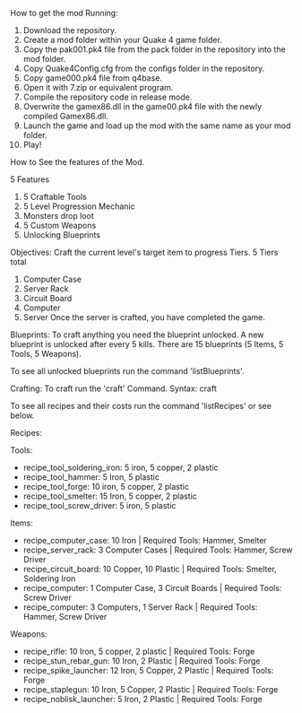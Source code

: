 How to get the mod Running:
1. Download the repository.
2. Create a mod folder within your Quake 4 game folder.
3. Copy the pak001.pk4 file from the pack folder in the repository into the mod folder.
4. Copy Quake4Config.cfg from the configs folder in the repository. 
5. Copy game000.pk4 file from q4base.
6. Open it with 7.zip or equivalent program.
7. Compile the repository code in release mode.
8. Overwrite the gamex86.dll in the game00.pk4 file with the newly compiled Gamex86.dll.
9. Launch the game and load up the mod with the same name as your mod folder.
10. Play!

How to See the features of the Mod.

5 Features
  1. 5 Craftable Tools
  2. 5 Level Progression Mechanic
  3. Monsters drop loot
  4. 5 Custom Weapons
  5. Unlocking Blueprints

Objectives:
Craft the current level's target item to progress Tiers. 
5 Tiers total
  1. Computer Case
  2. Server Rack
  3. Circuit Board
  4. Computer
  5. Server
Once the server is crafted, you have completed the game.

Blueprints:
To craft anything you need the blueprint unlocked.
A new blueprint is unlocked after every 5 kills.
There are 15 blueprints (5 Items, 5 Tools, 5 Weapons).

To see all unlocked blueprints run the command 'listBlueprints'.

Crafting:
To craft run the 'craft' Command.
Syntax: craft <recipe> <amount> 

To see all recipes and their costs run the command 'listRecipes' or see below.

Recipes:

Tools:
- recipe_tool_soldering_iron: 5 iron, 5 copper, 2 plastic
- recipe_tool_hammer: 5 Iron, 5 plastic
- recipe_tool_forge: 10 iron, 5 copper, 2 plastic
- recipe_tool_smelter: 15 Iron, 5 copper, 2 plastic
- recipe_tool_screw_driver: 5 iron, 5 plastic

Items:
- recipe_computer_case: 10 Iron | Required Tools: Hammer, Smelter
- recipe_server_rack: 3 Computer Cases | Required Tools: Hammer, Screw Driver
- recipe_circuit_board: 10 Copper, 10 Plastic | Required Tools: Smelter, Soldering Iron
- recipe_computer: 1 Computer Case, 3 Circuit Boards | Required Tools: Screw Driver
- recipe_computer: 3 Computers, 1 Server Rack | Required Tools: Hammer, Screw Driver

Weapons:
- recipe_rifle: 10 Iron, 5 copper, 2 plastic | Required Tools: Forge
- recipe_stun_rebar_gun: 10 Iron, 2 Plastic | Required Tools: Forge
- recipe_spike_launcher: 12 Iron, 5 Copper, 2 Plastic | Required Tools: Forge
- recipe_staplegun: 10 Iron, 5 Copper, 2 Plastic | Required Tools: Forge
- recipe_noblisk_launcher: 5 Iron, 2 Plastic | Required Tools: Forge

